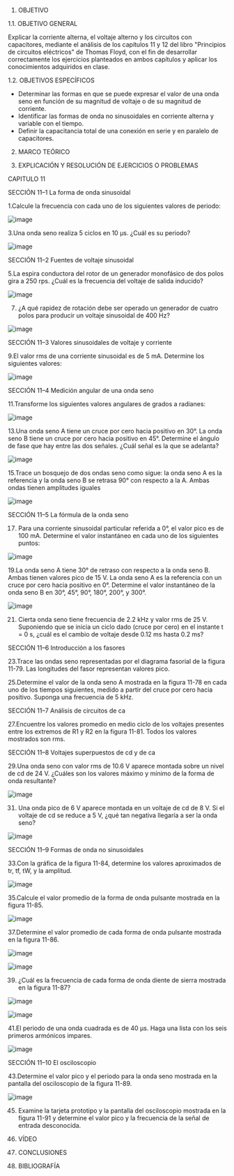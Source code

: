 1. OBJETIVO

1.1. OBJETIVO GENERAL

Explicar la corriente alterna, el voltaje alterno y los circuitos con capacitores, mediante el análisis de los capítulos 11 y 12 del libro "Principios de circuitos eléctricos" de Thomas Floyd, con el fin de desarrollar correctamente los ejercicios planteados en ambos capítulos y aplicar los conocimientos adquiridos en clase.

1.2. OBJETIVOS ESPECÍFICOS

- Determinar las formas en que se puede expresar el valor de una onda seno en función de su magnitud de voltaje o de su magnitud de corriente.
- Identificar las formas de onda no sinusoidales en corriente alterna y variable con el tiempo.
- Definir la capacitancia total de una conexión en serie y en paralelo de capacitores.

2. MARCO TEÓRICO

3. EXPLICACIÓN Y RESOLUCIÓN DE EJERCICIOS O PROBLEMAS

CAPITULO 11

SECCIÓN 11–1 La forma de onda sinusoidal

1.Calcule la frecuencia con cada uno de los siguientes valores de periodo:

![image](https://user-images.githubusercontent.com/93415377/149237750-4427f421-4620-4f80-b104-6d0175352d8c.png)

3.Una onda seno realiza 5 ciclos en 10 µs. ¿Cuál es su periodo?

![image](https://user-images.githubusercontent.com/93415377/149237823-ac38a27c-ef5a-494e-bc5f-3f474ebca93e.png)


SECCIÓN 11–2 Fuentes de voltaje sinusoidal

5.La espira conductora del rotor de un generador monofásico de dos polos gira a 250 rps. ¿Cuál es la frecuencia del voltaje de salida inducido?

![image](https://user-images.githubusercontent.com/93415377/149237852-0aa74062-4656-44cc-92af-a35a26081619.png)

7. ¿A qué rapidez de rotación debe ser operado un generador de cuatro polos para producir un voltaje sinusoidal de 400 Hz?

![image](https://user-images.githubusercontent.com/93415377/149238059-be8c1bfa-82bc-43b7-ba40-d2182b25aa01.png)


SECCIÓN 11–3 Valores sinusoidales de voltaje y corriente

9.El valor rms de una corriente sinusoidal es de 5 mA. Determine los siguientes valores:

![image](https://user-images.githubusercontent.com/93415377/149238025-83d6c1c9-f909-4cc2-a0aa-9b1bb1c7a980.png)

SECCIÓN 11–4 Medición angular de una onda seno

11.Transforme los siguientes valores angulares de grados a radianes:

![image](https://user-images.githubusercontent.com/93415377/149238129-84faa972-b2a4-4f28-963c-012dc022adc0.png)


13.Una onda seno A tiene un cruce por cero hacia positivo en 30°. La onda seno B tiene un cruce por cero hacia positivo en 45°. Determine el ángulo de fase que hay entre las dos señales. ¿Cuál señal es la que se adelanta?

![image](https://user-images.githubusercontent.com/93415377/149238164-5e7b51a5-1839-42fa-9390-b807a71a4f50.png)


15.Trace un bosquejo de dos ondas seno como sigue: la onda seno A es la referencia y la onda seno B se retrasa 90° con respecto a la A. Ambas ondas tienen amplitudes iguales

![image](https://user-images.githubusercontent.com/93415377/149238216-55000b2f-d7e3-4cb2-b040-b074bec0f15e.png)


SECCIÓN 11–5 La fórmula de la onda seno

17. Para una corriente sinusoidal particular referida a 0°, el valor pico es de 100 mA. Determine el valor instantáneo en cada uno de los siguientes puntos:

![image](https://user-images.githubusercontent.com/93415377/149238279-cdd72160-45fa-4431-9607-d7b3d1e29871.png)

19.La onda seno A tiene 30° de retraso con respecto a la onda seno B. Ambas tienen valores pico de 15 V. La onda seno A es la referencia con un cruce por cero hacia positivo en 0°. Determine el valor instantáneo de la onda seno B en 30°, 45°, 90°, 180°, 200°, y 300°.

![image](https://user-images.githubusercontent.com/93415377/149238341-bdbd1eea-a62c-4a12-a91c-59f90a66a0ea.png)

21. Cierta onda seno tiene frecuencia de 2.2 kHz y valor rms de 25 V. Suponiendo que se inicia un ciclo dado (cruce por cero) en el instante t = 0 s, ¿cuál es el cambio de voltaje desde 0.12 ms hasta 0.2 ms?

SECCIÓN 11–6 Introducción a los fasores

23.Trace las ondas seno representadas por el diagrama fasorial de la figura 11-79. Las longitudes del fasor representan valores pico.

25.Determine el valor de la onda seno A mostrada en la figura 11-78 en cada uno de los tiempos siguientes, medido a partir del cruce por cero hacia positivo. Suponga una frecuencia de 5 kHz.


SECCIÓN 11–7 Análisis de circuitos de ca

27.Encuentre los valores promedio en medio ciclo de los voltajes presentes entre los extremos de R1 y R2 en la figura 11-81. Todos los valores mostrados son rms.

SECCIÓN 11–8 Voltajes superpuestos de cd y de ca

29.Una onda seno con valor rms de 10.6 V aparece montada sobre un nivel de cd de 24 V. ¿Cuáles son los valores máximo y mínimo de la forma de onda resultante?

![image](https://user-images.githubusercontent.com/93415377/149238484-aad2be1a-0bdb-4018-81a8-e2de0e186e44.png)

31. Una onda pico de 6 V aparece montada en un voltaje de cd de 8 V. Si el voltaje de cd se reduce a 5 V, ¿qué tan negativa llegaría a ser la onda seno?

![image](https://user-images.githubusercontent.com/93415377/149238522-5bec16e9-6eda-4efe-99db-4370661fd442.png)


SECCIÓN 11–9 Formas de onda no sinusoidales

33.Con la gráfica de la figura 11-84, determine los valores aproximados de tr, tf, tW, y la amplitud.

![image](https://user-images.githubusercontent.com/93415377/149238577-0d9de504-1896-41cf-982d-dd04765e0bda.png)

35.Calcule el valor promedio de la forma de onda pulsante mostrada en la figura 11-85.

![image](https://user-images.githubusercontent.com/93415377/149238630-9f32136a-e69c-414f-9e4f-99b1efd542f9.png)

37.Determine el valor promedio de cada forma de onda pulsante mostrada en la figura 11-86.

![image](https://user-images.githubusercontent.com/93415377/149238723-1c343386-3edd-4c17-9dc7-e9a5a9f6d4e6.png)

![image](https://user-images.githubusercontent.com/93415377/149238746-bd53d220-ce7f-4c47-b1ce-fd310e2c320a.png)

39. ¿Cuál es la frecuencia de cada forma de onda diente de sierra mostrada en la figura 11-87?

![image](https://user-images.githubusercontent.com/93415377/149238797-73fe44f8-37d7-43e2-b48c-2805b25ffada.png)

![image](https://user-images.githubusercontent.com/93415377/149238809-830b553b-d40e-4ee8-99e9-394dc02352b0.png)


41.El periodo de una onda cuadrada es de 40 µs. Haga una lista con los seis primeros armónicos impares.

![image](https://user-images.githubusercontent.com/93415377/149238853-0f32cefe-80e2-453d-a92a-1ceb99215fe0.png)


SECCIÓN 11–10 El osciloscopio

43.Determine el valor pico y el periodo para la onda seno mostrada en la pantalla del osciloscopio de la figura 11-89.

![image](https://user-images.githubusercontent.com/93415377/149238927-8e09d9b1-7fec-426a-a12f-e212e8292d68.png)


45. Examine la tarjeta prototipo y la pantalla del osciloscopio mostrada en la figura 11-91 y determine el valor pico y la frecuencia de la señal de entrada desconocida.


4. VÍDEO

5. CONCLUSIONES

6. BIBLIOGRAFÍA
